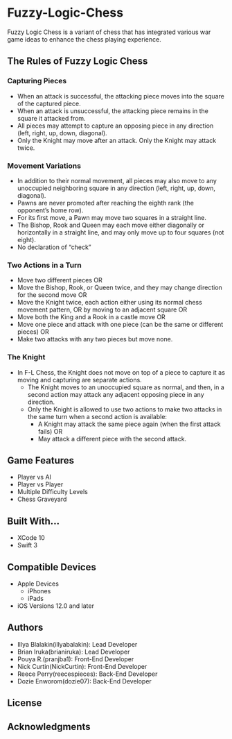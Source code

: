# Fuzzy-Logic-Chess
Fuzzy Logic Chess is a variant of chess that has integrated various war game ideas to enhance the chess playing experience. 

## The Rules of Fuzzy Logic Chess
### Capturing Pieces
* When an attack is successful, the attacking piece moves into the square of the captured piece.
* When an attack is unsuccessful, the attacking piece remains in the square it attacked from.
* All pieces may attempt to capture an opposing piece in any direction (left, right, up, down, diagonal).
* Only the Knight may move after an attack. Only the Knight may attack twice.
### Movement Variations
* In addition to their normal movement, all pieces may also move to any unoccupied neighboring square in any direction (left, right, up, down, diagonal).
* Pawns are never promoted after reaching the eighth rank (the opponent’s home row).
* For its first move, a Pawn may move two squares in a straight line.
* The Bishop, Rook and Queen may each move either diagonally or horizontally in a straight line, and may only move up to four squares (not eight).
* No declaration of “check”
### Two Actions in a Turn
* Move two different pieces OR
* Move the Bishop, Rook, or Queen twice, and they may change direction for the second move OR
* Move the Knight twice, each action either using its normal chess movement pattern, OR by moving to an adjacent square OR
* Move both the King and a Rook in a castle move OR
* Move one piece and attack with one piece (can be the same or different pieces) OR
* Make two attacks with any two pieces but move none.
### The Knight
* In F-L Chess, the Knight does not move on top of a piece to capture it as moving and capturing are separate actions. 
  * The Knight moves to an unoccupied square as normal, and then, in a second action may attack any adjacent opposing piece in any direction. 
  * Only the Knight is allowed to use two actions to make two attacks in the same turn when a second action is available: 
    * A Knight may attack the same piece again (when the first attack fails) OR
    * May attack a different piece with the second attack. 

## Game Features
* Player vs AI
* Player vs Player
* Multiple Difficulty Levels
* Chess Graveyard

## Built With...
* XCode 10
* Swift 3

## Compatible Devices
* Apple Devices
    * iPhones 
    * iPads
* iOS Versions 12.0 and later

## Authors
* Illya Blalakin(illyabalakin): Lead Developer
* Brian Iruka(brianiruka): Lead Developer
* Pouya R.(pranjba1): Front-End Developer
* Nick Curtin(NickCurtin): Front-End Developer
* Reece Perry(reecespieces): Back-End Developer
* Dozie Enworom(dozie07): Back-End Developer

## License

## Acknowledgments
